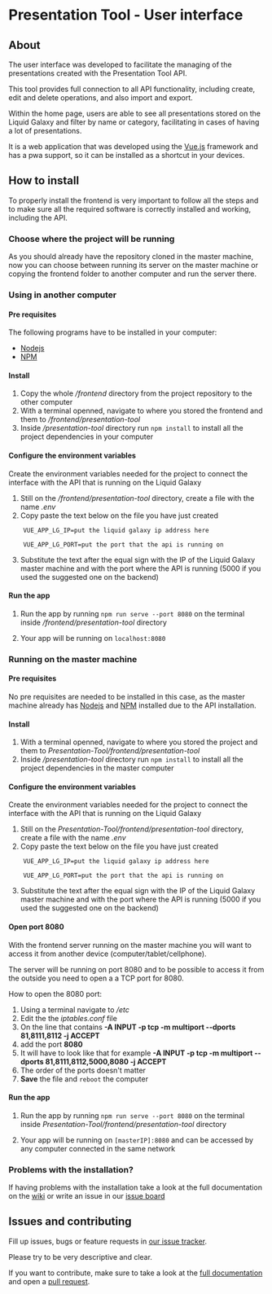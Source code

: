 # Presentation Tool - User interface

## About

The user interface was developed to facilitate the managing of the presentations created with the Presentation Tool API. 

This tool provides full connection to all API functionality, including create, edit and delete operations, and also import and export.

Within the home page, users are able to see all presentations stored on the Liquid Galaxy and filter by name or category, facilitating in cases of having a lot of presentations.

It is a web application that was developed using the [Vue.js](https://vuejs.org/) framework and has a pwa support, so it can be installed as a shortcut in your devices.

## How to install

To properly install the frontend is very important to follow all the steps and to make sure all the required software is correctly installed and working, including the API. 

### Choose where the project will be running

As you should already have the repository cloned in the master machine, now you can choose between running its server on the master machine or copying the frontend folder to another computer and run the server there.

### Using in another computer

#### Pre requisites

The following programs have to be installed in your computer:

* [Nodejs](https://nodejs.org/en/)
* [NPM](https://www.npmjs.com/get-npm)

#### Install

1. Copy the whole */frontend* directory from the project repository to the other computer
2. With a terminal openned, navigate to where you stored the frontend and them to */frontend/presentation-tool*
3. Inside */presentation-tool* directory run ```npm install``` to install all the project dependencies in your computer

#### Configure the environment variables

Create the environment variables needed for the project to connect the interface with the API that is running on the Liquid Galaxy

1. Still on the */frontend/presentation-tool* directory, create a file with the name *.env*
2. Copy paste the text below on the file you have just created

```
    VUE_APP_LG_IP=put the liquid galaxy ip address here
    
    VUE_APP_LG_PORT=put the port that the api is running on
```
3. Substitute the text after the equal sign with the IP of the Liquid Galaxy master machine and with the port where the API is running (5000 if you used the suggested one on the backend)

#### Run the app

1. Run the app by running ```npm run serve --port 8080``` on the terminal inside */frontend/presentation-tool* directory

2. Your app will be running on ```localhost:8080```


### Running on the master machine

#### Pre requisites

No pre requisites are needed to be installed in this case, as the master machine already has [Nodejs](https://nodejs.org/en/) and [NPM](https://www.npmjs.com/get-npm) installed due to the API installation.

#### Install

1. With a terminal openned, navigate to where you stored the project and them to *Presentation-Tool/frontend/presentation-tool*
2. Inside */presentation-tool* directory run ```npm install``` to install all the project dependencies in the master computer

#### Configure the environment variables

Create the environment variables needed for the project to connect the interface with the API that is running on the Liquid Galaxy

1. Still on the *Presentation-Tool/frontend/presentation-tool* directory, create a file with the name *.env*
2. Copy paste the text below on the file you have just created

```
    VUE_APP_LG_IP=put the liquid galaxy ip address here
    
    VUE_APP_LG_PORT=put the port that the api is running on
```
3. Substitute the text after the equal sign with the IP of the Liquid Galaxy master machine and with the port where the API is running (5000 if you used the suggested one on the backend)

#### Open port 8080

With the frontend server running on the master machine you will want to access it from another device (computer/tablet/cellphone). 

The server will be running on port 8080 and to be possible to access it from the outside you need to open a a TCP port for 8080.

How to open the 8080 port:

1. Using a terminal navigate to */etc*
2. Edit the the *iptables.conf* file 
3. On the line that contains **-A INPUT -p tcp -m multiport --dports 81,8111,8112 -j ACCEPT**
4. add the port **8080**
5. It will have to look like that for example **-A INPUT -p tcp -m multiport --dports 81,8111,8112,5000,8080 -j ACCEPT**
6. The order of the ports doesn't matter
7. **Save** the file and ```reboot``` the computer

#### Run the app

1. Run the app by running ```npm run serve --port 8080``` on the terminal inside *Presentation-Tool/frontend/presentation-tool* directory

2. Your app will be running on ```[masterIP]:8080``` and can be accessed by any computer connected in the same network

### Problems with the installation?

If having problems with the installation take a look at the full documentation on the [wiki](https://github.com/LiquidGalaxyLAB/Presentation-Tool/wiki) or write an issue in our [issue board](https://github.com/LiquidGalaxyLAB/Presentation-Tool/issues/new)

## Issues and contributing

Fill up issues, bugs or feature requests in [our issue tracker](https://github.com/LiquidGalaxyLAB/Presentation-Tool/issues/new).

Please try to be very descriptive and clear. 

If you want to contribute, make sure to take a look at the [full documentation](https://github.com/LiquidGalaxyLAB/Presentation-Tool/wiki) and open a [pull request](https://github.com/LiquidGalaxyLAB/Presentation-Tool/compare).







